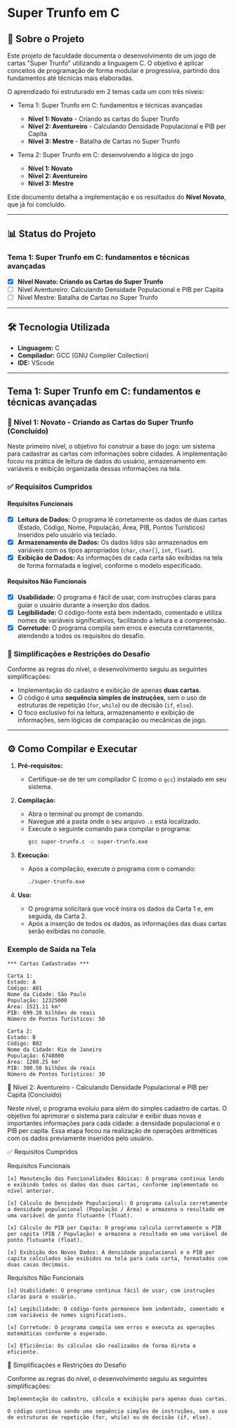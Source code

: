 # Super Trunfo em C

## 📖 Sobre o Projeto

Este projeto de faculdade documenta o desenvolvimento de um jogo de cartas "Super Trunfo" utilizando a linguagem C. O objetivo é aplicar conceitos de programação de forma modular e progressiva, partindo dos fundamentos até técnicas mais elaboradas.

O aprendizado foi estruturado em 2 temas cada um com três níveis:

* Tema 1: Super Trunfo em C: fundamentos e técnicas avançadas
  * **Nível 1: Novato** - Criando as cartas do Super Trunfo
  * **Nível 2: Aventureiro** - Calculando Densidade Populacional e PIB per Capita
  * **Nível 3: Mestre** - Batalha de Cartas no Super Trunfo

 * Tema 2: Super Trunfo em C: desenvolvendo a lógica do jogo
    * **Nível 1: Novato** 
    * **Nível 2: Aventureiro** 
    * **Nível 3: Mestre** 

Este documento detalha a implementação e os resultados do **Nível Novato**, que já foi concluído.

---

## 📊 Status do Projeto

### Tema 1: Super Trunfo em C: fundamentos e técnicas avançadas
  * [x] **Nível Novato: Criando as Cartas do Super Trunfo**
  * [ ] Nível Aventureiro: Calculando Densidade Populacional e PIB per Capita
  * [ ] Nível Mestre: Batalha de Cartas no Super Trunfo

---

## 🛠️ Tecnologia Utilizada

* **Linguagem:** C
* **Compilador:** GCC (GNU Compiler Collection)
* **IDE:** VScode

---
## Tema 1: Super Trunfo em C: fundamentos e técnicas avançadas
### 🚀 Nível 1: Novato - Criando as Cartas do Super Trunfo (Concluído)

Neste primeiro nível, o objetivo foi construir a base do jogo: um sistema para cadastrar as cartas com informações sobre cidades. A implementação focou na prática de leitura de dados do usuário, armazenamento em variáveis e exibição organizada dessas informações na tela.

### ✅ Requisitos Cumpridos

#### Requisitos Funcionais

* [x] **Leitura de Dados:** O programa lê corretamente os dados de duas cartas (Estado, Código, Nome, População, Área, PIB, Pontos Turísticos) inseridos pelo usuário via teclado.
* [x] **Armazenamento de Dados:** Os dados lidos são armazenados em variáveis com os tipos apropriados (`char`, `char[]`, `int`, `float`).
* [x] **Exibição de Dados:** As informações de cada carta são exibidas na tela de forma formatada e legível, conforme o modelo especificado.

#### Requisitos Não Funcionais

* [x] **Usabilidade:** O programa é fácil de usar, com instruções claras para guiar o usuário durante a inserção dos dados.
* [x] **Legibilidade:** O código-fonte está bem indentado, comentado e utiliza nomes de variáveis significativos, facilitando a leitura e a compreensão.
* [x] **Corretude:** O programa compila sem erros e executa corretamente, atendendo a todos os requisitos do desafio.

### 📜 Simplificações e Restrições do Desafio

Conforme as regras do nível, o desenvolvimento seguiu as seguintes simplificações:

* Implementação do cadastro e exibição de apenas **duas cartas**.
* O código é uma **sequência simples de instruções**, sem o uso de estruturas de repetição (`for`, `while`) ou de decisão (`if`, `else`).
* O foco exclusivo foi na leitura, armazenamento e exibição de informações, sem lógicas de comparação ou mecânicas de jogo.

---

## ⚙️ Como Compilar e Executar

1.  **Pré-requisitos:**
    * Certifique-se de ter um compilador C (como o `gcc`) instalado em seu sistema.

2.  **Compilação:**
    * Abra o terminal ou prompt de comando.
    * Navegue até a pasta onde o seu arquivo `.c` está localizado.
    * Execute o seguinte comando para compilar o programa:
        ```bash
        gcc super-trunfo.c -o super-trunfo.exe
        ```

3.  **Execução:**
    * Após a compilação, execute o programa com o comando:
        ```bash
        ./super-trunfo.exe
        ```

4.  **Uso:**
    * O programa solicitará que você insira os dados da Carta 1 e, em seguida, da Carta 2.
    * Após a inserção de todos os dados, as informações das duas cartas serão exibidas no console.

### Exemplo de Saída na Tela

```
*** Cartas Cadastradas ***

Carta 1: 
Estado: A
Código: A01
Nome da Cidade: São Paulo
População: 12325000
Área: 1521.11 km²
PIB: 699.28 bilhões de reais
Número de Pontos Turísticos: 50

Carta 2:
Estado: B
Código: B02
Nome da Cidade: Rio de Janeiro
População: 6748000
Área: 1200.25 km²
PIB: 300.50 bilhões de reais
Número de Pontos Turísticos: 30
```
🚀 Nível 2: Aventureiro - Calculando Densidade Populacional e PIB per Capita (Concluído)

Neste nível, o programa evoluiu para além do simples cadastro de cartas. O objetivo foi aprimorar o sistema para calcular e exibir duas novas e importantes informações para cada cidade: a densidade populacional e o PIB per capita. Essa etapa focou na realização de operações aritméticas com os dados previamente inseridos pelo usuário.

✅ Requisitos Cumpridos

Requisitos Funcionais

    [x] Manutenção das Funcionalidades Básicas: O programa continua lendo e exibindo todos os dados das duas cartas, conforme implementado no nível anterior.

    [x] Cálculo de Densidade Populacional: O programa calcula corretamente a densidade populacional (População / Área) e armazena o resultado em uma variável de ponto flutuante (float).

    [x] Cálculo do PIB per Capita: O programa calcula corretamente o PIB per capita (PIB / População) e armazena o resultado em uma variável de ponto flutuante (float).

    [x] Exibição dos Novos Dados: A densidade populacional e o PIB per capita calculados são exibidos na tela para cada carta, formatados com duas casas decimais.

Requisitos Não Funcionais

    [x] Usabilidade: O programa continua fácil de usar, com instruções claras para o usuário.

    [x] Legibilidade: O código-fonte permanece bem indentado, comentado e com variáveis de nomes significativos.

    [x] Corretude: O programa compila sem erros e executa as operações matemáticas conforme o esperado.

    [x] Eficiência: Os cálculos são realizados de forma direta e eficiente.

📜 Simplificações e Restrições do Desafio

Conforme as regras do nível, o desenvolvimento seguiu as seguintes simplificações:

    Implementação do cadastro, cálculo e exibição para apenas duas cartas.

    O código continua sendo uma sequência simples de instruções, sem o uso de estruturas de repetição (for, while) ou de decisão (if, else).